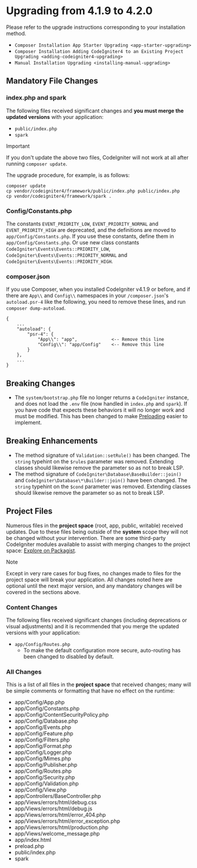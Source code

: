 # Upgrading from 4.1.9 to 4.2.0

Please refer to the upgrade instructions corresponding to your
installation method.

- `Composer Installation App Starter Upgrading <app-starter-upgrading>`
- `Composer Installation Adding CodeIgniter4 to an Existing Project Upgrading <adding-codeigniter4-upgrading>`
- `Manual Installation Upgrading <installing-manual-upgrading>`

<div class="contents" local="" depth="2">

</div>

## Mandatory File Changes

### index.php and spark

The following files received significant changes and **you must merge
the updated versions** with your application:

- `public/index.php`
- `spark`

> [!IMPORTANT]
> If you don't update the above two files, CodeIgniter will not work at
> all after running `composer update`.
>
> The upgrade procedure, for example, is as follows:
>
> ``` console
> composer update
> cp vendor/codeigniter4/framework/public/index.php public/index.php
> cp vendor/codeigniter4/framework/spark .
> ```

### Config/Constants.php

The constants `EVENT_PRIORITY_LOW`, `EVENT_PRIORITY_NORMAL` and
`EVENT_PRIORITY_HIGH` are deprecated, and the definitions are moved to
`app/Config/Constants.php`. If you use these constants, define them in
`app/Config/Constants.php`. Or use new class constants
`CodeIgniter\Events\Events::PRIORITY_LOW`,
`CodeIgniter\Events\Events::PRIORITY_NORMAL` and
`CodeIgniter\Events\Events::PRIORITY_HIGH`.

### composer.json

If you use Composer, when you installed CodeIgniter v4.1.9 or before,
and if there are `App\\` and `Config\\` namespaces in your
`/composer.json`'s `autoload.psr-4` like the following, you need to
remove these lines, and run `composer dump-autoload`.

``` text
{
    ...
    "autoload": {
        "psr-4": {
            "App\\": "app",             <-- Remove this line
            "Config\\": "app/Config"    <-- Remove this line
        }
    },
    ...
}
```

## Breaking Changes

- The `system/bootstrap.php` file no longer returns a `CodeIgniter`
  instance, and does not load the `.env` file (now handled in
  `index.php` and `spark`). If you have code that expects these
  behaviors it will no longer work and must be modified. This has been
  changed to make
  [Preloading](https://www.php.net/manual/en/opcache.preloading.php)
  easier to implement.

## Breaking Enhancements

- The method signature of `Validation::setRule()` has been changed. The
  `string` typehint on the `$rules` parameter was removed. Extending
  classes should likewise remove the parameter so as not to break LSP.
- The method signature of `CodeIgniter\Database\BaseBuilder::join()` and
  `CodeIgniter\Database\*\Builder::join()` have been changed. The
  `string` typehint on the `$cond` parameter was removed. Extending
  classes should likewise remove the parameter so as not to break LSP.

## Project Files

Numerous files in the **project space** (root, app, public, writable)
received updates. Due to these files being outside of the **system**
scope they will not be changed without your intervention. There are some
third-party CodeIgniter modules available to assist with merging changes
to the project space: [Explore on
Packagist](https://packagist.org/explore/?query=codeigniter4%20updates).

> [!NOTE]
> Except in very rare cases for bug fixes, no changes made to files for
> the project space will break your application. All changes noted here
> are optional until the next major version, and any mandatory changes
> will be covered in the sections above.

### Content Changes

The following files received significant changes (including deprecations
or visual adjustments) and it is recommended that you merge the updated
versions with your application:

- `app/Config/Routes.php`  
  - To make the default configuration more secure, auto-routing has been
    changed to disabled by default.

### All Changes

This is a list of all files in the **project space** that received
changes; many will be simple comments or formatting that have no effect
on the runtime:

- app/Config/App.php
- app/Config/Constants.php
- app/Config/ContentSecurityPolicy.php
- app/Config/Database.php
- app/Config/Events.php
- app/Config/Feature.php
- app/Config/Filters.php
- app/Config/Format.php
- app/Config/Logger.php
- app/Config/Mimes.php
- app/Config/Publisher.php
- app/Config/Routes.php
- app/Config/Security.php
- app/Config/Validation.php
- app/Config/View.php
- app/Controllers/BaseController.php
- app/Views/errors/html/debug.css
- app/Views/errors/html/debug.js
- app/Views/errors/html/error_404.php
- app/Views/errors/html/error_exception.php
- app/Views/errors/html/production.php
- app/Views/welcome_message.php
- app/index.html
- preload.php
- public/index.php
- spark
